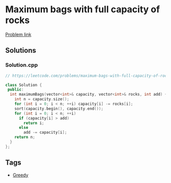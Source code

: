 # Maximum bags with full capacity of rocks

[Problem link](https://leetcode.com/problems/maximum-bags-with-full-capacity-of-rocks/)

## Solutions


### Solution.cpp
```cpp
// https://leetcode.com/problems/maximum-bags-with-full-capacity-of-rocks/

class Solution {
 public:
  int maximumBags(vector<int>& capacity, vector<int>& rocks, int add) {
    int n = capacity.size();
    for (int i = 0; i < n; ++i) capacity[i] -= rocks[i];
    sort(capacity.begin(), capacity.end());
    for (int i = 0; i < n; ++i)
      if (capacity[i] > add)
        return i;
      else
        add -= capacity[i];
    return n;
  }
};
```
## Tags

* [Greedy](/README.md#Greedy)
